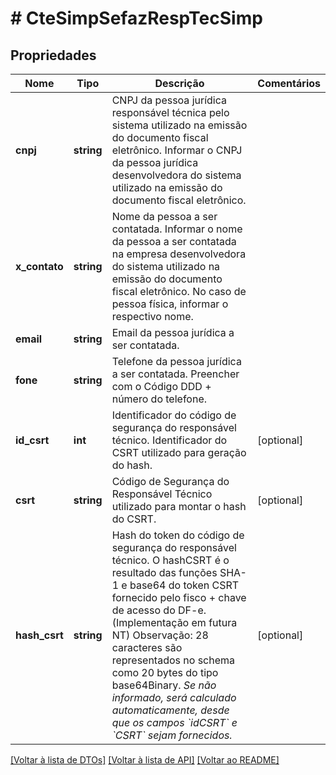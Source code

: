 # # CteSimpSefazRespTecSimp

## Propriedades

Nome | Tipo | Descrição | Comentários
------------ | ------------- | ------------- | -------------
**cnpj** | **string** | CNPJ da pessoa jurídica responsável técnica pelo sistema utilizado na emissão do documento fiscal eletrônico.  Informar o CNPJ da pessoa jurídica desenvolvedora do sistema utilizado na emissão do documento fiscal eletrônico. |
**x_contato** | **string** | Nome da pessoa a ser contatada.  Informar o nome da pessoa a ser contatada na empresa desenvolvedora do sistema utilizado na emissão do documento fiscal eletrônico. No caso de pessoa física, informar o respectivo nome. |
**email** | **string** | Email da pessoa jurídica a ser contatada. |
**fone** | **string** | Telefone da pessoa jurídica a ser contatada.  Preencher com o Código DDD + número do telefone. |
**id_csrt** | **int** | Identificador do código de segurança do responsável técnico.  Identificador do CSRT utilizado para geração do hash. | [optional]
**csrt** | **string** | Código de Segurança do Responsável Técnico utilizado para montar o hash do CSRT. | [optional]
**hash_csrt** | **string** | Hash do token do código de segurança do responsável técnico.  O hashCSRT é o resultado das funções SHA-1 e base64 do token CSRT fornecido pelo fisco + chave de acesso do DF-e. (Implementação em futura NT)  Observação: 28 caracteres são representados no schema como 20 bytes do tipo base64Binary.    *Se não informado, será calculado automaticamente, desde que os campos &#x60;idCSRT&#x60; e &#x60;CSRT&#x60; sejam fornecidos.* | [optional]

[[Voltar à lista de DTOs]](../../README.md#models) [[Voltar à lista de API]](../../README.md#endpoints) [[Voltar ao README]](../../README.md)

